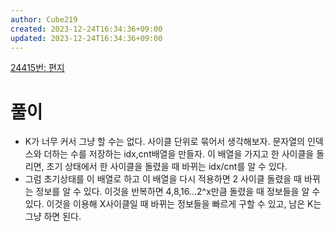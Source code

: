 ```yaml
---
author: Cube219
created: 2023-12-24T16:34:36+09:00
updated: 2023-12-24T16:34:36+09:00
---
```


[24415번: 편지](https://www.acmicpc.net/problem/24415)

# 풀이

* K가 너무 커서 그냥 할 수는 없다. 사이클 단위로 묶어서 생각해보자. 문자열의 인덱스와 더하는 수를 저장하는 idx,cnt배열을 만들자. 이 배열을 가지고 한 사이클을 돌리면, 초기 상태에서 한 사이클을 돌렸을 때 바뀌는 idx/cnt를 알 수 있다.
* 그럼 초기상태를 이 배열로 하고 이 배열을 다시 적용하면 2 사이클 돌렸을 때 바뀌는 정보를 알 수 있다. 이것을 반복하면 4,8,16...2^x만큼 돌렸을 때 정보들을 알 수 있다. 이것을 이용해 X사이클일 때 바뀌는 정보들을 빠르게 구할 수 있고, 남은 K는 그냥 하면 된다.
